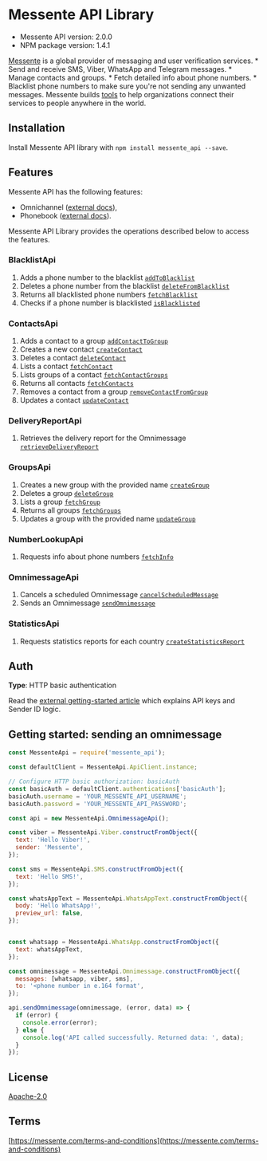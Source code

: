 # Messente API Library

- Messente API version: 2.0.0
- NPM package version: 1.4.1

[Messente](https://messente.com) is a global provider of messaging and user verification services.  * Send and receive SMS, Viber, WhatsApp and Telegram messages. * Manage contacts and groups. * Fetch detailed info about phone numbers. * Blacklist phone numbers to make sure you&#39;re not sending any unwanted messages.  Messente builds [tools](https://messente.com/documentation) to help organizations connect their services to people anywhere in the world.

## Installation

Install Messente API library with `npm install messente_api --save`.

## Features

Messente API has the following features:

- Omnichannel ([external docs](https://messente.com/documentation/omnichannel-api)),
- Phonebook ([external docs](https://messente.com/documentation/phonebook-api)).

Messente API Library provides the operations described below to access the features.

### BlacklistApi

1. Adds a phone number to the blacklist [`addToBlacklist`](docs/BlacklistApi.md#addtoblacklist)
1. Deletes a phone number from the blacklist [`deleteFromBlacklist`](docs/BlacklistApi.md#deletefromblacklist)
1. Returns all blacklisted phone numbers [`fetchBlacklist`](docs/BlacklistApi.md#fetchblacklist)
1. Checks if a phone number is blacklisted [`isBlacklisted`](docs/BlacklistApi.md#isblacklisted)

### ContactsApi

1. Adds a contact to a group [`addContactToGroup`](docs/ContactsApi.md#addcontacttogroup)
1. Creates a new contact [`createContact`](docs/ContactsApi.md#createcontact)
1. Deletes a contact [`deleteContact`](docs/ContactsApi.md#deletecontact)
1. Lists a contact [`fetchContact`](docs/ContactsApi.md#fetchcontact)
1. Lists groups of a contact [`fetchContactGroups`](docs/ContactsApi.md#fetchcontactgroups)
1. Returns all contacts [`fetchContacts`](docs/ContactsApi.md#fetchcontacts)
1. Removes a contact from a group [`removeContactFromGroup`](docs/ContactsApi.md#removecontactfromgroup)
1. Updates a contact [`updateContact`](docs/ContactsApi.md#updatecontact)

### DeliveryReportApi

1. Retrieves the delivery report for the Omnimessage [`retrieveDeliveryReport`](docs/DeliveryReportApi.md#retrievedeliveryreport)

### GroupsApi

1. Creates a new group with the provided name [`createGroup`](docs/GroupsApi.md#creategroup)
1. Deletes a group [`deleteGroup`](docs/GroupsApi.md#deletegroup)
1. Lists a group [`fetchGroup`](docs/GroupsApi.md#fetchgroup)
1. Returns all groups [`fetchGroups`](docs/GroupsApi.md#fetchgroups)
1. Updates a group with the provided name [`updateGroup`](docs/GroupsApi.md#updategroup)

### NumberLookupApi

1. Requests info about phone numbers [`fetchInfo`](docs/NumberLookupApi.md#fetchinfo)

### OmnimessageApi

1. Cancels a scheduled Omnimessage [`cancelScheduledMessage`](docs/OmnimessageApi.md#cancelscheduledmessage)
1. Sends an Omnimessage [`sendOmnimessage`](docs/OmnimessageApi.md#sendomnimessage)

### StatisticsApi

1. Requests statistics reports for each country [`createStatisticsReport`](docs/StatisticsApi.md#createstatisticsreport)

## Auth

**Type**: HTTP basic authentication

Read the [external getting-started article](https://messente.com/documentation/getting-started) which explains API keys and Sender ID logic.

## Getting started: sending an omnimessage

```js
const MessenteApi = require('messente_api');

const defaultClient = MessenteApi.ApiClient.instance;

// Configure HTTP basic authorization: basicAuth
const basicAuth = defaultClient.authentications['basicAuth'];
basicAuth.username = 'YOUR_MESSENTE_API_USERNAME';
basicAuth.password = 'YOUR_MESSENTE_API_PASSWORD';

const api = new MessenteApi.OmnimessageApi();

const viber = MessenteApi.Viber.constructFromObject({
  text: 'Hello Viber!',
  sender: 'Messente',
});

const sms = MessenteApi.SMS.constructFromObject({
  text: 'Hello SMS!',
});

const whatsAppText = MessenteApi.WhatsAppText.constructFromObject({
  body: 'Hello WhatsApp!',
  preview_url: false,
});


const whatsapp = MessenteApi.WhatsApp.constructFromObject({
  text: whatsAppText,
});

const omnimessage = MessenteApi.Omnimessage.constructFromObject({
  messages: [whatsapp, viber, sms],
  to: '<phone number in e.164 format',
});

api.sendOmnimessage(omnimessage, (error, data) => {
  if (error) {
    console.error(error);
  } else {
    console.log('API called successfully. Returned data: ', data);
  }
});

```

## License

[Apache-2.0](http://www.apache.org/licenses/LICENSE-2.0.html)

## Terms

[https://messente.com/terms-and-conditions](https://messente.com/terms-and-conditions)
